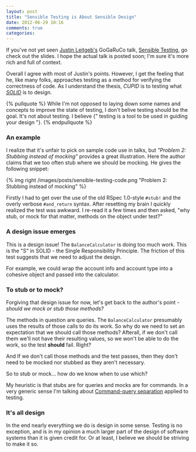 ```yaml
---
layout: post
title: "Sensible Testing is About Sensible Design"
date: 2012-06-29 10:16
comments: true
categories:
---
```


If you've not yet seen [Justin Leitgeb's][justin] GoGaRuCo talk,
[Sensible Testing][sensible-testing], go check out the slides. I hope the
actual talk is posted soon; I'm sure it's more rich and full of context.

Overall I agree with most of Justin's points. However, I get the feeling that
he, like many folks, approaches testing as a method for verifying the
correctness of code. As I understand the thesis, *CUPID* is to testing what
*[SOLID][solid]*
is to design.

{% pullquote %}
While I'm not opposed to laying down some names and concepts to improve the
state of testing, I don't belive testing should be the goal. It's not about
testing. I believe {" testing is a tool to be used in guiding your design "}.
{% endpullquote %}

<!-- more -->

### An example

I realize that it's unfair to pick on sample code use in talks, but _"Problem
2: Stubbing instead of mocking"_ provides a great illustration. Here the author
claims that we too often stub where we should be mocking. He gives the
following snippet:

{% img right /images/posts/sensible-testing-code.png "Problem 2: Stubbing instead of mocking" %}

Firstly I had to get over the use of the old RSpec 1.0-style `#stub!` and the
overly verbose `#and_return` syntax. After resetting my brain I quickly
realized the test was awkward. I re-read it a few times and then asked, "why
stub, or mock for that matter, methods on the object under test?"

### A design issue emerges

This is a design issue! The `BalanceCalculator` is doing too much work. This is
the "S" in SOLID - the Single Responsibility Principle. The friction of this
test suggests that we need to adjust the design.

For example, we could wrap the account info and account type into a cohesive
object and passed into the calculator.

### To stub or to mock?

Forgiving that design issue for now, let's get back to the author's point -
_should we mock or stub those methods?_

The methods in question are queries. The `BalanceCalculator` presumably uses
the results of those calls to do its work. So why do we need to set an
expectation that we should call those methods? Afterall, if we don't call them
we'll not have their resulting values, so we won't be able to do the work, so
the test __should__ fail. Right?

And If we don't call those methods and the test passes, then they don't need
to be mocked nor stubbed as they aren't necessary.

So to stub or mock... how do we know when to use which?

My heuristic is that stubs are for queries and mocks are for commands. In a
very generic sense I'm talking about [Command-query separation][cqrs] applied
to testing.

### It's all design

In the end nearly everything we do is design in some sense. Testing is no
exception, and is in my opinion a much larger part of the design of software
systems than it is given credit for. Or at least, I believe we should be
striving to make it so.


[justin]: http://justinleitgeb.com/
[sensible-testing]: http://justinleitgeb.com/wp-content/uploads/2012/06/SensibleTesting.pdf
[solid]: http://butunclebob.com/ArticleS.UncleBob.PrinciplesOfOod
[cqrs]: http://en.wikipedia.org/wiki/Command-query_separation
